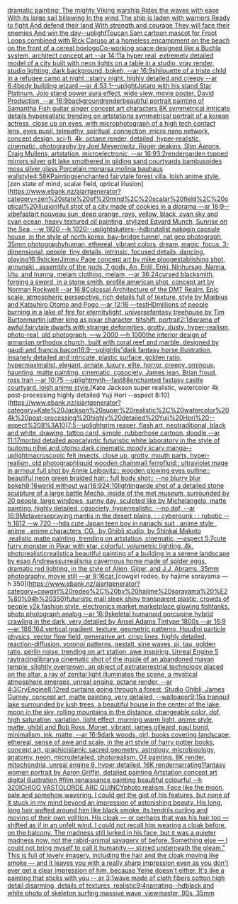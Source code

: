 [dramatic painting: The mighty Viking warship Rides the waves with ease With its large sail billowing In the wind The ship is laden with warriors Ready to fight And defend their land With strength and courage They will face their enemies And win the day](https://www.ebank.nz/aiartgenerator?category=dramatic%20painting%3A%20The%20mighty%20Viking%20warship%20Rides%20the%20waves%20with%20ease%20With%20its%20large%20sail%20billowing%20In%20the%20wind%20The%20ship%20is%20laden%20with%20warriors%20Ready%20to%20fight%20And%20defend%20their%20land%20With%20strength%20and%20courage%20They%20will%20face%20their%20enemies%20And%20win%20the%20day)[--uplight](https://www.ebank.nz/aiartgenerator?category=--uplight)[Toucan Sam cartoon mascot for Froot Loops combined with Rick Caruso at a homeless encampment on the beach on the front of a cereal box](https://www.ebank.nz/aiartgenerator?category=Toucan%20Sam%20cartoon%20mascot%20for%20Froot%20Loops%20combined%20with%20Rick%20Caruso%20at%20a%20homeless%20encampment%20on%20the%20beach%20on%20the%20front%20of%20a%20cereal%20box)[logo](https://www.ebank.nz/aiartgenerator?category=logo)[Co-working  space designed like a Buchla system, architect concept art --ar 14:11](https://www.ebank.nz/aiartgenerator?category=Co-working%20%20space%20designed%20like%20a%20Buchla%20system%2C%20architect%20concept%20art%20--ar%2014%3A11)[a hyper real, extremely detailed model of a city built with neon lights on a table in a studio, vray render, studio lighting, dark background, bokeh, --ar 16:9](https://www.ebank.nz/aiartgenerator?category=a%20hyper%20real%2C%20extremely%20detailed%20model%20of%20a%20city%20built%20with%20neon%20lights%20on%20a%20table%20in%20a%20studio%2C%20vray%20render%2C%20studio%20lighting%2C%20dark%20background%2C%20bokeh%2C%20--ar%2016%3A9)[shilouette of a triste child in a refugee camp at night ::starry night,  highly detailed and creepy --ar 6:4](https://www.ebank.nz/aiartgenerator?category=shilouette%20of%20a%20triste%20child%20in%20a%20refugee%20camp%20at%20night%20%3A%3Astarry%20night%2C%20%20highly%20detailed%20and%20creepy%20--ar%206%3A4)[body building wizard —ar 4:5](https://www.ebank.nz/aiartgenerator?category=body%20building%20wizard%20%E2%80%94ar%204%3A5)[3:1](https://www.ebank.nz/aiartgenerator?category=3%3A1)[--uplight](https://www.ebank.nz/aiartgenerator?category=--uplight)[Jotaro with his stand Star Platinum, Jojo stand power aura effect, wide view, movie poster, David Production, --ar 16:9](https://www.ebank.nz/aiartgenerator?category=Jotaro%20with%20his%20stand%20Star%20Platinum%2C%20Jojo%20stand%20power%20aura%20effect%2C%20wide%20view%2C%20movie%20poster%2C%20David%20Production%2C%20--ar%2016%3A9)[background](https://www.ebank.nz/aiartgenerator?category=background)[render](https://www.ebank.nz/aiartgenerator?category=render)[beautiful portrait painting of Samantha Fish guitar singer concept art characters 8K symmetrical intricate details hyperealistic trending on artstation](https://www.ebank.nz/aiartgenerator?category=beautiful%20portrait%20painting%20of%20Samantha%20Fish%20guitar%20singer%20concept%20art%20characters%208K%20symmetrical%20intricate%20details%20hyperealistic%20trending%20on%20artstation)[a symmetrical portrait of a korean actress, close up on eyes, with microphotograph of a high tech contact lens, eyes pupil, telepathy, spiritual, connection, micro nano network, concept design, sci-fi, 4k, octane render, detailed, hyper-realistic, cinematic, photography by Joel Meyerowitz, Roger deakins, Slim Aarons, Craig Mullens, artstation, microelectronic, --ar 16:9](https://www.ebank.nz/aiartgenerator?category=a%20symmetrical%20portrait%20of%20a%20korean%20actress%2C%20close%20up%20on%20eyes%2C%20with%20microphotograph%20of%20a%20high%20tech%20contact%20lens%2C%20eyes%20pupil%2C%20telepathy%2C%20spiritual%2C%20connection%2C%20micro%20nano%20network%2C%20concept%20design%2C%20sci-fi%2C%204k%2C%20octane%20render%2C%20detailed%2C%20hyper-realistic%2C%20cinematic%2C%20photography%20by%20Joel%20Meyerowitz%2C%20Roger%20deakins%2C%20Slim%20Aarons%2C%20Craig%20Mullens%2C%20artstation%2C%20microelectronic%2C%20--ar%2016%3A9)[3:2](https://www.ebank.nz/aiartgenerator?category=3%3A2)[render](https://www.ebank.nz/aiartgenerator?category=render)[garden topped mirrors silver gilt lake  smothered in gilding sand courtyards bambusoides moss silver glass  Porcelain monarsa molinia bauhaus wall](https://www.ebank.nz/aiartgenerator?category=garden%20topped%20mirrors%20silver%20gilt%20lake%20%20smothered%20in%20gilding%20sand%20courtyards%20bambusoides%20moss%20silver%20glass%20%20Porcelain%20monarsa%20molinia%20bauhaus%20wall)[style](https://www.ebank.nz/aiartgenerator?category=style)[4:5](https://www.ebank.nz/aiartgenerator?category=4%3A5)[8K](https://www.ebank.nz/aiartgenerator?category=8K)[Paintings](https://www.ebank.nz/aiartgenerator?category=Paintings)[enchanted fairytale forest villa. loish anime style.](https://www.ebank.nz/aiartgenerator?category=enchanted%20fairytale%20forest%20villa.%20loish%20anime%20style.)[zen state of mind, scalar field, optical illusion](https://www.ebank.nz/aiartgenerator?category=zen%20state%20of%20mind%2C%20scalar%20field%2C%20optical%20illusion)[full shot of a city made of cookies in a diorama —ar 16:9](https://www.ebank.nz/aiartgenerator?category=full%20shot%20of%20a%20city%20made%20of%20cookies%20in%20a%20diorama%20%E2%80%94ar%2016%3A9)[--vibefast](https://www.ebank.nz/aiartgenerator?category=--vibefast)[art nouveau sun, deep orange, rays, yellow, black, cyan sky and cyan ocean, heavy textured oil painting, stylized Edvard Munch, Sunrise on the Sea, --w 1920 --h 1020](https://www.ebank.nz/aiartgenerator?category=art%20nouveau%20sun%2C%20deep%20orange%2C%20rays%2C%20yellow%2C%20black%2C%20cyan%20sky%20and%20cyan%20ocean%2C%20heavy%20textured%20oil%20painting%2C%20stylized%20Edvard%20Munch%2C%20Sunrise%20on%20the%20Sea%2C%20--w%201920%20--h%201020)[--uplight](https://www.ebank.nz/aiartgenerator?category=--uplight)[skaters](https://www.ebank.nz/aiartgenerator?category=skaters)[--hd](https://www.ebank.nz/aiartgenerator?category=--hd)[brutalist nakagin capsule house, in the style of north korea, bay-bridge tunnel, nat geo photograph, 35mm photography](https://www.ebank.nz/aiartgenerator?category=brutalist%20nakagin%20capsule%20house%2C%20in%20the%20style%20of%20north%20korea%2C%20bay-bridge%20tunnel%2C%20nat%20geo%20photograph%2C%2035mm%20photography)[human, ethereal, vibrant colors, dream, magic, focus, 3-dimensional, people, tiny details, intrinsic, focused details, dancing, playing](https://www.ebank.nz/aiartgenerator?category=human%2C%20ethereal%2C%20vibrant%20colors%2C%20dream%2C%20magic%2C%20focus%2C%203-dimensional%2C%20people%2C%20tiny%20details%2C%20intrinsic%2C%20focused%20details%2C%20dancing%2C%20playing)[16:9](https://www.ebank.nz/aiartgenerator?category=16%3A9)[sticker](https://www.ebank.nz/aiartgenerator?category=sticker)[Jimmy Page concept art by mike ploog](https://www.ebank.nz/aiartgenerator?category=Jimmy%20Page%20concept%20art%20by%20mike%20ploog)[establishing shot, annunaki ,  assembly of the gods, 7 gods, An, Enlil, Enki, Ninhursag, Nanna, Utu, and Inanna, melam clothing, melam, --ar 36:24](https://www.ebank.nz/aiartgenerator?category=establishing%20shot%2C%20annunaki%20%2C%20%20assembly%20of%20the%20gods%2C%207%20gods%2C%20An%2C%20Enlil%2C%20Enki%2C%20Ninhursag%2C%20Nanna%2C%20Utu%2C%20and%20Inanna%2C%20melam%20clothing%2C%20melam%2C%20--ar%2036%3A24)[cursed blacksmith, forging a sword, in a stone smith, profile american shot, concept art by Norman Rockwell --ar 16:8](https://www.ebank.nz/aiartgenerator?category=cursed%20blacksmith%2C%20forging%20a%20sword%2C%20in%20a%20stone%20smith%2C%20profile%20american%20shot%2C%20concept%20art%20by%20Norman%20Rockwell%20--ar%2016%3A8)[Colossal Architecture of the DMT Realm, Epic scale, atmospheric persepctive, rich details full of texture, style by Mœbius and Katsuhiro Otomo and Pogo —ar 12:16 —test](https://www.ebank.nz/aiartgenerator?category=Colossal%20Architecture%20of%20the%20DMT%20Realm%2C%20Epic%20scale%2C%20atmospheric%20persepctive%2C%20rich%20details%20full%20of%20texture%2C%20style%20by%20M%C5%93bius%20and%20Katsuhiro%20Otomo%20and%20Pogo%20%E2%80%94ar%2012%3A16%20%E2%80%94test)[HD](https://www.ebank.nz/aiartgenerator?category=HD)[millions of people burning in a lake of fire for eternity](https://www.ebank.nz/aiartgenerator?category=millions%20of%20people%20burning%20in%20a%20lake%20of%20fire%20for%20eternity)[light, universe](https://www.ebank.nz/aiartgenerator?category=light%2C%20universe)[fantasy treehouse by Tim Burton](https://www.ebank.nz/aiartgenerator?category=fantasy%20treehouse%20by%20Tim%20Burton)[martin luther king as pixar character, tiltshift, portrait](https://www.ebank.nz/aiartgenerator?category=martin%20luther%20king%20as%20pixar%20character%2C%20tiltshift%2C%20portrait)[2:1](https://www.ebank.nz/aiartgenerator?category=2%3A1)[diorama of awful fairytale dwarfs with strange deformities, grotty, dusty, hyper-realism, photo-real, old photograph, —w 2000 —h 1000](https://www.ebank.nz/aiartgenerator?category=diorama%20of%20awful%20fairytale%20dwarfs%20with%20strange%20deformities%2C%20grotty%2C%20dusty%2C%20hyper-realism%2C%20photo-real%2C%20old%20photograph%2C%20%E2%80%94w%202000%20%E2%80%94h%201000)[the interior design of armanian orthodox church, built with coral reef and marble, designed by gaudi and francis bacon](https://www.ebank.nz/aiartgenerator?category=the%20interior%20design%20of%20armanian%20orthodox%20church%2C%20built%20with%20coral%20reef%20and%20marble%2C%20designed%20by%20gaudi%20and%20francis%20bacon)[16:9](https://www.ebank.nz/aiartgenerator?category=16%3A9)[--uplight](https://www.ebank.nz/aiartgenerator?category=--uplight)[is"](https://www.ebank.nz/aiartgenerator?category=is%22)[dark fantasy horse illustration, insanely detailed and intricate, plastic surface, golden ratio, hypermaximalist, elegant, ornate, luxury, elite, horror, creepy, ominous, haunting, matte painting, cinematic, cgsociety, James jean, Brian froud, ross tran --ar 10:75 --uplight](https://www.ebank.nz/aiartgenerator?category=dark%20fantasy%20horse%20illustration%2C%20insanely%20detailed%20and%20intricate%2C%20plastic%20surface%2C%20golden%20ratio%2C%20hypermaximalist%2C%20elegant%2C%20ornate%2C%20luxury%2C%20elite%2C%20horror%2C%20creepy%2C%20ominous%2C%20haunting%2C%20matte%20painting%2C%20cinematic%2C%20cgsociety%2C%20James%20jean%2C%20Brian%20froud%2C%20ross%20tran%20--ar%2010%3A75%20--uplight)[myth](https://www.ebank.nz/aiartgenerator?category=myth)[--fast](https://www.ebank.nz/aiartgenerator?category=--fast)[88](https://www.ebank.nz/aiartgenerator?category=88)[enchanted fastasy castle courtyard. loish anime style.](https://www.ebank.nz/aiartgenerator?category=enchanted%20fastasy%20castle%20courtyard.%20loish%20anime%20style.)[Kate Jackson super realistic, watercolor 4k post-processing highly detailed Yuji Hori --aspect 8:10](https://www.ebank.nz/aiartgenerator?category=Kate%20Jackson%20super%20realistic%2C%20watercolor%204k%20post-processing%20highly%20detailed%20Yuji%20Hori%20--aspect%208%3A10)[7:5](https://www.ebank.nz/aiartgenerator?category=7%3A5)[--uplight](https://www.ebank.nz/aiartgenerator?category=--uplight)[grim reaper, flash art, neotraditional, black and white, drawing, tattoo card, simple, rubberhose cartoon, doodle --ar 11:17](https://www.ebank.nz/aiartgenerator?category=grim%20reaper%2C%20flash%20art%2C%20neotraditional%2C%20black%20and%20white%2C%20drawing%2C%20tattoo%20card%2C%20simple%2C%20rubberhose%20cartoon%2C%20doodle%20--ar%2011%3A17)[morbid detailed apocalyptic futuristic white laboratory in the style of tsutomu nihei and otomo dark cinematic moody scary manga](https://www.ebank.nz/aiartgenerator?category=morbid%20detailed%20apocalyptic%20futuristic%20white%20laboratory%20in%20the%20style%20of%20tsutomu%20nihei%20and%20otomo%20dark%20cinematic%20moody%20scary%20manga)[--uplight](https://www.ebank.nz/aiartgenerator?category=--uplight)[macroscopic felt insects, close up, grotty, mouth parts, hyper-realism, old photograph](https://www.ebank.nz/aiartgenerator?category=macroscopic%20felt%20insects%2C%20close%20up%2C%20grotty%2C%20mouth%20parts%2C%20hyper-realism%2C%20old%20photograph)[liquid wooden chainmail ferrofluid:: ultraviolet mage in armour full shot by Annie Leibovitz:: wooden glowing eyes outline:: beautiful neon green braided hair:: full body shot:: --no blurry blur bokeh](https://www.ebank.nz/aiartgenerator?category=liquid%20wooden%20chainmail%20ferrofluid%3A%3A%20ultraviolet%20mage%20in%20armour%20full%20shot%20by%20Annie%20Leibovitz%3A%3A%20wooden%20glowing%20eyes%20outline%3A%3A%20beautiful%20neon%20green%20braided%20hair%3A%3A%20full%20body%20shot%3A%3A%20--no%20blurry%20blur%20bokeh)[9:16](https://www.ebank.nz/aiartgenerator?category=9%3A16)[world without war](https://www.ebank.nz/aiartgenerator?category=world%20without%20war)[16:9](https://www.ebank.nz/aiartgenerator?category=16%3A9)[24:10](https://www.ebank.nz/aiartgenerator?category=24%3A10)[lighting](https://www.ebank.nz/aiartgenerator?category=lighting)[wide shot of a detailed stone sculpture of a large battle Mecha, inside of the met museum, surrounded by 20 people, large windows, sunny day, sculpted like by Michelangelo, matte painting, highly detailed, cgsociety, hyperrealistic, --no dof, --ar 16:9](https://www.ebank.nz/aiartgenerator?category=wide%20shot%20of%20a%20detailed%20stone%20sculpture%20of%20a%20large%20battle%20Mecha%2C%20inside%20of%20the%20met%20museum%2C%20surrounded%20by%2020%20people%2C%20large%20windows%2C%20sunny%20day%2C%20sculpted%20like%20by%20Michelangelo%2C%20matte%20painting%2C%20highly%20detailed%2C%20cgsociety%2C%20hyperrealistic%2C%20--no%20dof%2C%20--ar%2016%3A9)[Metaverse](https://www.ebank.nz/aiartgenerator?category=Metaverse)[praying mantis in the desert plains, : : cyberpunk : : robotic --h 1612 --w 720 --hd](https://www.ebank.nz/aiartgenerator?category=praying%20mantis%20in%20the%20desert%20plains%2C%20%3A%20%3A%20cyberpunk%20%3A%20%3A%20robotic%20--h%201612%20--w%20720%20--hd)[a cute Japan  teen boy in nanachi suit , anime style , anime , anime characters ,CG , by Ghibli studio, by Shinkai Makoto ,realistic,matte painting, trending on artstation, cinematic, —aspect 5:7](https://www.ebank.nz/aiartgenerator?category=a%20cute%20Japan%20%20teen%20boy%20in%20nanachi%20suit%20%2C%20anime%20style%20%2C%20anime%20%2C%20anime%20characters%20%2CCG%20%2C%20by%20Ghibli%20studio%2C%20by%20Shinkai%20Makoto%20%2Crealistic%2Cmatte%20painting%2C%20trending%20on%20artstation%2C%20cinematic%2C%20%E2%80%94aspect%205%3A7)[cute furry monster in Pixar with star, colorful, volumetric lighting, 4k, photorealistic](https://www.ebank.nz/aiartgenerator?category=cute%20furry%20monster%20in%20Pixar%20with%20star%2C%20colorful%2C%20volumetric%20lighting%2C%204k%2C%20photorealistic)[realistic](https://www.ebank.nz/aiartgenerator?category=realistic)[a beautiful painting of a building in a serene landscape by esao Andrews](https://www.ebank.nz/aiartgenerator?category=a%20beautiful%20painting%20of%20a%20building%20in%20a%20serene%20landscape%20by%20esao%20Andrews)[surrealism](https://www.ebank.nz/aiartgenerator?category=surrealism)[a cavernous home made of spider eggs, dramatic red lighting, in the style of Alien, Giger, and J.J. Abrams, 35mm photography, movie still —ar 9:16](https://www.ebank.nz/aiartgenerator?category=a%20cavernous%20home%20made%20of%20spider%20eggs%2C%20dramatic%20red%20lighting%2C%20in%20the%20style%20of%20Alien%2C%20Giger%2C%20and%20J.J.%20Abrams%2C%2035mm%20photography%2C%20movie%20still%20%E2%80%94ar%209%3A16)[cat.](https://www.ebank.nz/aiartgenerator?category=cat.)[cowgirl rodeo, by hajime sorayama —h 350](https://www.ebank.nz/aiartgenerator?category=cowgirl%20rodeo%2C%20by%20hajime%20sorayama%20%E2%80%94h%20350)[futuristic mall sleek shiny transparent plastic, crowds of people y2k fashion style, electronics market marketplace glowing fishtanks. photo photograph analog --ar 16:9](https://www.ebank.nz/aiartgenerator?category=futuristic%20mall%20sleek%20shiny%20transparent%20plastic%2C%20crowds%20of%20people%20y2k%20fashion%20style%2C%20electronics%20market%20marketplace%20glowing%20fishtanks.%20photo%20photograph%20analog%20--ar%2016%3A9)[skeletal humanoid porcupine hybrid crawling in the dark, very detailed by Ansel Adams Tintype 1800s --ar 16:9](https://www.ebank.nz/aiartgenerator?category=skeletal%20humanoid%20porcupine%20hybrid%20crawling%20in%20the%20dark%2C%20very%20detailed%20by%20Ansel%20Adams%20Tintype%201800s%20--ar%2016%3A9)[—ar 188:164 vertical gradient, texture, geometric patterns, Houdini particle physics, vector flow field, generative art, crisp lines, highly detailed, reaction-diffusion, voronoi patterns, gestalt, sine waves, pi, tau, golden ratio, perlin noise, trending on art station, awe inspiring, Unreal Engine 5 raytracing](https://www.ebank.nz/aiartgenerator?category=%E2%80%94ar%20188%3A164%20vertical%20gradient%2C%20texture%2C%20geometric%20patterns%2C%20Houdini%20particle%20physics%2C%20vector%20flow%20field%2C%20generative%20art%2C%20crisp%20lines%2C%20highly%20detailed%2C%20reaction-diffusion%2C%20voronoi%20patterns%2C%20gestalt%2C%20sine%20waves%2C%20pi%2C%20tau%2C%20golden%20ratio%2C%20perlin%20noise%2C%20trending%20on%20art%20station%2C%20awe%20inspiring%2C%20Unreal%20Engine%205%20raytracing)[library](https://www.ebank.nz/aiartgenerator?category=library)[a cinematic shot of the inside of an abandoned mayan temple, slightly overgrown, an object of extraterrestrial technology placed on the altar, a ray of zenital light illuminates the scene, a mystical atmosphere emerges, unreal engine, octane render, --ar 4:3](https://www.ebank.nz/aiartgenerator?category=a%20cinematic%20shot%20of%20the%20inside%20of%20an%20abandoned%20mayan%20temple%2C%20slightly%20overgrown%2C%20an%20object%20of%20extraterrestrial%20technology%20placed%20on%20the%20altar%2C%20a%20ray%20of%20zenital%20light%20illuminates%20the%20scene%2C%20a%20mystical%20atmosphere%20emerges%2C%20unreal%20engine%2C%20octane%20render%2C%20--ar%204%3A3)[CryEngine](https://www.ebank.nz/aiartgenerator?category=CryEngine)[8:12](https://www.ebank.nz/aiartgenerator?category=8%3A12)[red curtains going through a forest, Studio Ghibli, James Gurney, concept art, matte painting, very detailed, --wallpaper](https://www.ebank.nz/aiartgenerator?category=red%20curtains%20going%20through%20a%20forest%2C%20Studio%20Ghibli%2C%20James%20Gurney%2C%20concept%20art%2C%20matte%20painting%2C%20very%20detailed%2C%20--wallpaper)[9:15](https://www.ebank.nz/aiartgenerator?category=9%3A15)[a tranquil lake surrounded by lush trees, a beautiful house in the center of the lake, moon in the sky, rolling mountains in the distance, changeable color, dof, high saturation, variation, light effect, morning warm light, anime style, matte, ghibli and Bob Ross, Monet, vibrant, james gilleard, paul bond, minimalism, ink, matte,  --ar 16:9](https://www.ebank.nz/aiartgenerator?category=a%20tranquil%20lake%20surrounded%20by%20lush%20trees%2C%20a%20beautiful%20house%20in%20the%20center%20of%20the%20lake%2C%20moon%20in%20the%20sky%2C%20rolling%20mountains%20in%20the%20distance%2C%20changeable%20color%2C%20dof%2C%20high%20saturation%2C%20variation%2C%20light%20effect%2C%20morning%20warm%20light%2C%20anime%20style%2C%20matte%2C%20ghibli%20and%20Bob%20Ross%2C%20Monet%2C%20vibrant%2C%20james%20gilleard%2C%20paul%20bond%2C%20minimalism%2C%20ink%2C%20matte%2C%20%20--ar%2016%3A9)[dark woods, girl, books covering landscape, ethereal, sense of awe and scale, in the art style of harry potter books, concept art, graphic](https://www.ebank.nz/aiartgenerator?category=dark%20woods%2C%20girl%2C%20books%20covering%20landscape%2C%20ethereal%2C%20sense%20of%20awe%20and%20scale%2C%20in%20the%20art%20style%20of%20harry%20potter%20books%2C%20concept%20art%2C%20graphic)[islamic sacred geometry, astrology, microbioology, anatomy, neon, microdetailed, photorealism, Oil painting, 8K render, mitochondria, unreal engine 6, hyper detailed, 16K render](https://www.ebank.nz/aiartgenerator?category=islamic%20sacred%20geometry%2C%20astrology%2C%20microbioology%2C%20anatomy%2C%20neon%2C%20microdetailed%2C%20photorealism%2C%20Oil%20painting%2C%208K%20render%2C%20mitochondria%2C%20unreal%20engine%206%2C%20hyper%20detailed%2C%2016K%20render)[narrating](https://www.ebank.nz/aiartgenerator?category=narrating)[1](https://www.ebank.nz/aiartgenerator?category=1)[fantasy women portrait by Aaron Griffin, detailed painting Artstation concept art digital illustration #film renaissance painting beautiful colourful --h 320](https://www.ebank.nz/aiartgenerator?category=fantasy%20women%20portrait%20by%20Aaron%20Griffin%2C%20detailed%20painting%20Artstation%20concept%20art%20digital%20illustration%20%23film%20renaissance%20painting%20beautiful%20colourful%20--h%20320)[ICHIGO VASTOLORDE ARC QUINCY](https://www.ebank.nz/aiartgenerator?category=ICHIGO%20VASTOLORDE%20ARC%20QUINCY)[photo realism, Face like the moon, pale and somehow wavering. I could get the gist of his features, but none of it stuck in my mind beyond an impression of astonishing beauty. His long, long hair wafted around him like black smoke, its tendrils curling and moving of their own volition. His cloak — or perhaps that was his hair too — shifted as if in an unfelt wind. I could not recall him wearing a cloak before, on the balcony. The madness still lurked in his face, but it was a quieter madness now, not the rabid-animal savagery of before. Something else — I could not bring myself to call it humanity — stirred underneath the gleam." This is full of lovely imagery, including the hair and the cloak moving like smoke — and it leaves you with a really sharp impression even as you don't ever get a clear impression of him, because Yeine doesn't either. It's like a painting that sticks with you -- ar 3:1](https://www.ebank.nz/aiartgenerator?category=photo%20realism%2C%20Face%20like%20the%20moon%2C%20pale%20and%20somehow%20wavering.%20I%20could%20get%20the%20gist%20of%20his%20features%2C%20but%20none%20of%20it%20stuck%20in%20my%20mind%20beyond%20an%20impression%20of%20astonishing%20beauty.%20His%20long%2C%20long%20hair%20wafted%20around%20him%20like%20black%20smoke%2C%20its%20tendrils%20curling%20and%20moving%20of%20their%20own%20volition.%20His%20cloak%20%E2%80%94%20or%20perhaps%20that%20was%20his%20hair%20too%20%E2%80%94%20shifted%20as%20if%20in%20an%20unfelt%20wind.%20I%20could%20not%20recall%20him%20wearing%20a%20cloak%20before%2C%20on%20the%20balcony.%20The%20madness%20still%20lurked%20in%20his%20face%2C%20but%20it%20was%20a%20quieter%20madness%20now%2C%20not%20the%20rabid-animal%20savagery%20of%20before.%20Something%20else%20%E2%80%94%20I%20could%20not%20bring%20myself%20to%20call%20it%20humanity%20%E2%80%94%20stirred%20underneath%20the%20gleam.%22%20This%20is%20full%20of%20lovely%20imagery%2C%20including%20the%20hair%20and%20the%20cloak%20moving%20like%20smoke%20%E2%80%94%20and%20it%20leaves%20you%20with%20a%20really%20sharp%20impression%20even%20as%20you%20don%27t%20ever%20get%20a%20clear%20impression%20of%20him%2C%20because%20Yeine%20doesn%27t%20either.%20It%27s%20like%20a%20painting%20that%20sticks%20with%20you%20--%20ar%203%3A1)[wave made of cloth fibers cotton high detail disarming, details of textures, realistic](https://www.ebank.nz/aiartgenerator?category=wave%20made%20of%20cloth%20fibers%20cotton%20high%20detail%20disarming%2C%20details%20of%20textures%2C%20realistic)[9:4](https://www.ebank.nz/aiartgenerator?category=9%3A4)[narrating](https://www.ebank.nz/aiartgenerator?category=narrating)[--hd](https://www.ebank.nz/aiartgenerator?category=--hd)[black and white photo of skeleton surfing massive wave, viewmaster, 90s, 35mm](https://www.ebank.nz/aiartgenerator?category=black%20and%20white%20photo%20of%20skeleton%20surfing%20massive%20wave%2C%20viewmaster%2C%2090s%2C%2035mm)